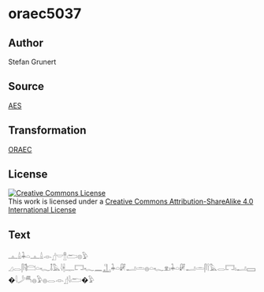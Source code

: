 # oraec5037

## Author

Stefan Grunert

## Source

[AES](https://github.com/simondschweitzer/aes)

## Transformation

[ORAEC](https://oraec.github.io/)

## License

<a rel="license" href="http://creativecommons.org/licenses/by-sa/4.0/"><img alt="Creative Commons License" style="border-width:0" src="https://i.creativecommons.org/l/by-sa/4.0/88x31.png" /></a><br />This work is licensed under a <a rel="license" href="http://creativecommons.org/licenses/by-sa/4.0/">Creative Commons Attribution-ShareAlike 4.0 International License</a>

## Text

𓊵𓏙𓇓𓏏𓊵𓏙𓁹𓊨𓎟𓊽𓂧𓊖𓅱<br>
𓈎𓂋𓋴𓌟𓊭𓏏𓆑𓄤𓅓𓇋𓇩𓊃𓉐𓆑𓈖𓊻𓇓𓏏𓏞𓂝𓏛𓐍𓏏𓆑𓁷𓏤𓇓𓏏𓏞𓂝𓏛𓋴𓌉𓅓𓂋𓉐𓏤𓂝𓈙�𓇋𓌳𓄪𓐍𓅱𓐍𓂋𓁹𓊨𓇋𓂧�𓅱<br>
